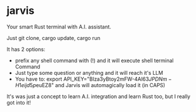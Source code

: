 # jarvis
Your smart Rust terminal with A.I. assistant.

Just git clone, cargo update, cargo run

It has 2 options:
- prefix any shell command with (!) and it will execute shell terminal Command
- Just type some question or anything and it will reach it's LLM
- You have to: export API_KEY="BIza3yBtoy2mFW-4AI6$3JPDNm-H1eijd5p$euEZ8" and Jarvis will automagically load it (in CAPS)

It's was just a concept to learn A.I. integration and learn Rust too, but I really got into it!
